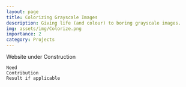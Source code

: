 ```yaml
---
layout: page
title: Colorizing Grayscale Images
description: Giving life (and colour) to boring grayscale images.
img: assets/img/Colorize.png
importance: 2
category: Projects
---
```


Website under Construction

    Need
    Contribution
    Result if applicable
